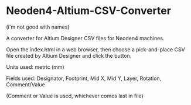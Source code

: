# Neoden4-Altium-CSV-Converter
(i'm not good with names)

A converter for Altium Designer CSV files for Neoden4 machines.

Open the index.html in a web browser, then choose a pick-and-place CSV file created by Altium Designer and click the button.

Units used: metric (mm) 

Fields used: Designator, Footprint, Mid X, Mid Y, Layer, Rotation, Comment/Value

(Comment or Value is used, whichever comes last in file)
